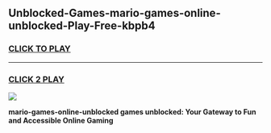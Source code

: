 
## Unblocked-Games-mario-games-online-unblocked-Play-Free-kbpb4
<h3>
<a href="https://premium76.site?title=mario-games-online-unblocked&ref=19M">CLICK TO PLAY</a></h3>
<hr>

<h3>
<a href="https://premium76.site?title=mario-games-online-unblocked&ref=19M">CLICK 2 PLAY</a>
  
</h3>

<a href="https://premium76.site?title=mario-games-online-unblocked&ref=19M"><img src="https://clearcache.store/games.png"></a>


**mario-games-online-unblocked games unblocked: Your Gateway to Fun and Accessible Online Gaming**
